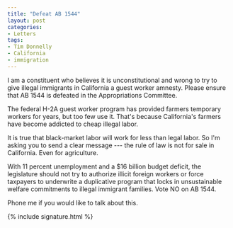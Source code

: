 ```yaml
---
title: "Defeat AB 1544"
layout: post
categories:
- Letters
tags:
- Tim Donnelly
- California
- immigration
---
```


I am a constituent who believes it is unconstitutional and wrong to try to give illegal immigrants in California a guest worker amnesty. Please ensure that AB 1544 is defeated in the Appropriations Committee.

The federal H-2A guest worker program has provided farmers temporary workers for years, but too few use it. That's because California's farmers have become addicted to cheap illegal labor.

It is true that black-market labor will work for less than legal labor. So I'm asking you to send a clear message --- the rule of law is not for sale in California. Even for agriculture.

With 11 percent unemployment and a $16 billion budget deficit, the legislature should not try to authorize illicit foreign workers or force taxpayers to underwrite a duplicative program that locks in unsustainable welfare commitments to illegal immigrant families. Vote NO on AB 1544.

Phone me if you would like to talk about this.

{% include signature.html %}

